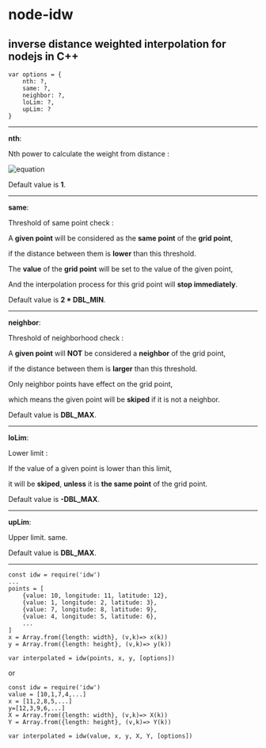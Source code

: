 # node-idw
inverse distance weighted interpolation for nodejs in C++
-----

````
var options = {
    nth: ?,
    same: ?,
    neighbor: ?,
    loLim: ?,
    upLim: ?
}
````
--------

**nth**: 

Nth power to calculate the weight from distance :

![equation](https://latex.codecogs.com/gif.latex?weight%20=%20distance^{nth})

Default value is **1**.

--------

**same**: 

Threshold of same point check : 

A **given point** will be considered as the **same point** of the **grid point**,

if the distance between them is **lower** than this threshold.

The **value** of the **grid point** will be set to the value of the given point,

And the interpolation process for this grid point will **stop immediately**.

Default value is **2 * DBL_MIN**.

--------


**neighbor**:

Threshold of neighborhood check :

A **given point** will **NOT** be considered a **neighbor** of the grid point,

if the distance between them is **larger** than this threshold.

Only neighbor points have effect on the grid point,

which means the given point will be **skiped** if it is not a neighbor.

Default value is **DBL_MAX**.

--------


**loLim**: 

Lower limit :

If the value of a given point is lower than this limit,
 
it will be **skiped**, **unless** it is **the same point** of the grid point.

Default value is **-DBL_MAX**.

--------

**upLim**: 

Upper limit. same.

Default value is **DBL_MAX**.

--------
````
const idw = require('idw')
...
points = [
    {value: 10, longitude: 11, latitude: 12},
    {value: 1, longitude: 2, latitude: 3},
    {value: 7, longitude: 8, latitude: 9},
    {value: 4, longitude: 5, latitude: 6},
    ...
]
x = Array.from({length: width}, (v,k)=> x(k))
y = Array.from({length: height}, (v,k)=> y(k))

var interpolated = idw(points, x, y, [options])
````

or


````
const idw = require('idw')
value = [10,1,7,4,...]
x = [11,2,8,5,...]
y=[12,3,9,6,...]
X = Array.from({length: width}, (v,k)=> X(k))
Y = Array.from({length: height}, (v,k)=> Y(k))

var interpolated = idw(value, x, y, X, Y, [options])
````

